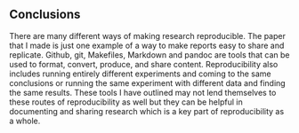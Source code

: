 
## Conclusions

There are many different ways of making research reproducible. The paper that I made is just one example of a way to make reports easy to share and replicate. Github, git, Makefiles, Markdown and pandoc are tools that can be used to format, convert, produce, and share content. Reproducibility also includes running entirely different experiments and coming to the same conclusions or running the same experiment with different data and finding the same results. These tools I have outlined may not lend themselves to these routes of reproducibility as well but they can be helpful in documenting and sharing research which is a key part of reproducibility as a whole. 
